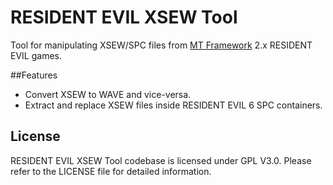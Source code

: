 RESIDENT EVIL XSEW Tool
=======================

Tool for manipulating XSEW/SPC files from [MT Framework](https://en.wikipedia.org/wiki/MT_Framework) 2.x RESIDENT EVIL games.

##Features

* Convert XSEW to WAVE and vice-versa.
* Extract and replace XSEW files inside RESIDENT EVIL 6 SPC containers.

## License

RESIDENT EVIL XSEW Tool codebase is  licensed under GPL V3.0.
Please refer to the LICENSE file for detailed information.
